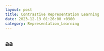 ```yaml
---
layout: post
title: Contrastive Representation Learning
date: 2023-12-19 01:26:00 +0900
category: Representation_Learning
---
```

## aa